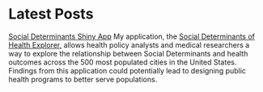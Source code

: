 # Latest Posts
[Social Determinants Shiny App](/posts/social_determinants.md)
My application, the [Social Determinants of Health Explorer,](https://davisthrailkill.shinyapps.io/social_determinants_app/) allows health policy analysts and medical researchers a way to explore the relationship between Social Determinants and health outcomes across the 500 most populated cities in the United States. Findings from this application could potentially lead to designing public health programs to better serve populations.
